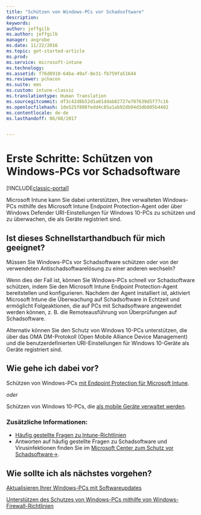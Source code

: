 ```yaml
---
title: "Schützen von Windows-PCs vor Schadsoftware"
description: 
keywords: 
author: jeffgilb
ms.author: jeffgilb
manager: angrobe
ms.date: 11/22/2016
ms.topic: get-started-article
ms.prod: 
ms.service: microsoft-intune
ms.technology: 
ms.assetid: f76d8910-64ba-49af-8e31-fb759fa51644
ms.reviewer: pchacon
ms.suite: ems
ms.custom: intune-classic
ms.translationtype: Human Translation
ms.sourcegitcommit: df3c42d8b52d1a01ddab82727e707639d5f77c16
ms.openlocfilehash: 1de525f808fedd4c85a1ab92db94d3db805b4402
ms.contentlocale: de-de
ms.lasthandoff: 06/08/2017


---
```


# <a name="quick-start-guide-protect-windows-pcs-against-malware-threats"></a>Erste Schritte: Schützen von Windows-PCs vor Schadsoftware

[!INCLUDE[classic-portal](../includes/classic-portal.md)]

Microsoft Intune kann Sie dabei unterstützen, Ihre verwalteten Windows-PCs mithilfe des Microsoft Intune Endpoint Protection-Agent oder über Windows Defender URI-Einstellungen für Windows 10-PCs zu schützen und zu überwachen, die als Geräte registriert sind.

## <a name="is-this-quick-start-guide-right-for-me"></a>Ist dieses Schnellstarthandbuch für mich geeignet?
Müssen Sie Windows-PCs vor Schadsoftware schützen oder von der verwendeten Antischadsoftwarelösung zu einer anderen wechseln?

Wenn dies der Fall ist, können Sie Windows-PCs schnell vor Schadsoftware schützen, indem Sie den Microsoft Intune Endpoint Protection-Agent bereitstellen und konfigurieren. Nachdem der Agent installiert ist, aktiviert Microsoft Intune die Überwachung auf Schadsoftware in Echtzeit und ermöglicht Folgeaktionen, die auf PCs mit Schadsoftware angewendet werden können, z. B. die Remoteausführung von Überprüfungen auf Schadsoftware.

Alternativ können Sie den Schutz von Windows 10-PCs unterstützen, die über das OMA DM-Protokoll (Open Mobile Alliance Device Management) und die benutzerdefinierten URI-Einstellungen für Windows 10-Geräte als Geräte registriert sind.

## <a name="how-do-i-do-it"></a>Wie gehe ich dabei vor?
Schützen von Windows-PCs [mit Endpoint Protection für Microsoft Intune](/intune-classic/deploy-use/help-secure-windows-pcs-with-endpoint-protection-for-microsoft-intune).

*oder*

Schützen von Windows 10-PCs, die [als mobile Geräte verwaltet werden](/intune-classic/deploy-use/windows-10-policy-settings-in-microsoft-intune).


### <a name="additional-information"></a>Zusätzliche Informationen:
- [Häufig gestellte Fragen zu Intune-Richtlinien](/intune-classic/deploy-use/manage-settings-and-features-on-your-devices-with-microsoft-intune-policies#frequently-asked-questions-about-intune-policies)
- Antworten auf häufig gestellte Fragen zu Schadsoftware und Virusinfektionen finden Sie im <a href="https://www.microsoft.com/security/portal/mmpc/" target="_blank">Microsoft Center zum Schutz vor Schadsoftware&rarr;</a>.


## <a name="what-should-i-do-next"></a>Wie sollte ich als nächstes vorgehen?
[Aktualisieren Ihrer Windows-PCs mit Softwareupdates](/intune-classic/deploy-use/keep-windows-pcs-up-to-date-with-software-updates-in-microsoft-intune)

[Unterstützen des Schutzes von Windows-PCs mithilfe von Windows-Firewall-Richtlinien](/intune-classic/deploy-use/help-protect-windows-pcs-using-windows-firewall-policies-in-microsoft-intune)

